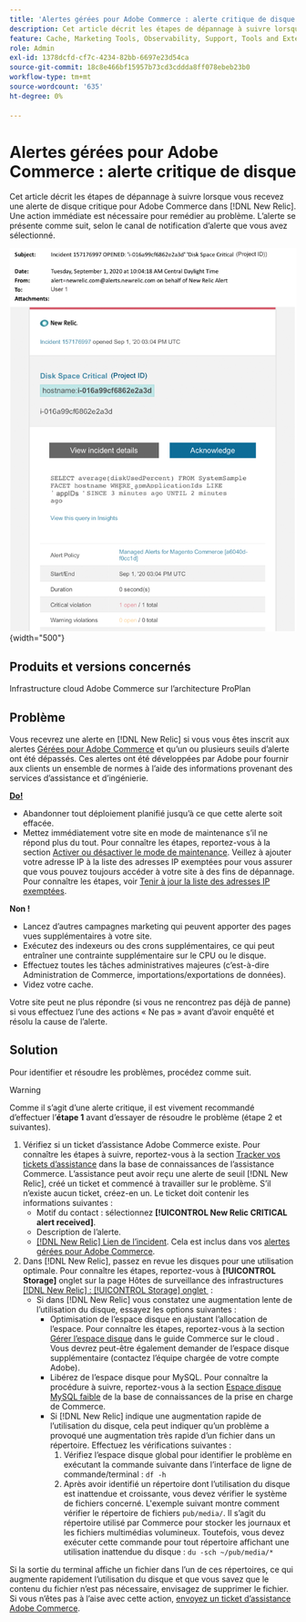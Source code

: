 ```yaml
---
title: 'Alertes gérées pour Adobe Commerce : alerte critique de disque'
description: Cet article décrit les étapes de dépannage à suivre lorsque vous recevez une alerte de disque critique pour Adobe Commerce dans  [!DNL New Relic]. Une action immédiate est nécessaire pour remédier au problème.
feature: Cache, Marketing Tools, Observability, Support, Tools and External Services
role: Admin
exl-id: 1378dcfd-cf7c-4234-82bb-6697e23d54ca
source-git-commit: 18c8e466bf15957b73cd3cddda8ff078ebeb23b0
workflow-type: tm+mt
source-wordcount: '635'
ht-degree: 0%

---
```


# Alertes gérées pour Adobe Commerce : alerte critique de disque

Cet article décrit les étapes de dépannage à suivre lorsque vous recevez une alerte de disque critique pour Adobe Commerce dans [!DNL New Relic]. Une action immédiate est nécessaire pour remédier au problème. L’alerte se présente comme suit, selon le canal de notification d’alerte que vous avez sélectionné.

![alerte critique de disque](../../assets/managed-alerts/disk-critical-magento-managed.png){width="500"}

## Produits et versions concernés

Infrastructure cloud Adobe Commerce sur l’architecture ProPlan

## Problème

Vous recevrez une alerte en [!DNL New Relic] si vous vous êtes inscrit aux alertes [Gérées pour Adobe Commerce](managed-alerts-for-magento-commerce.md) et qu’un ou plusieurs seuils d’alerte ont été dépassés. Ces alertes ont été développées par Adobe pour fournir aux clients un ensemble de normes à l’aide des informations provenant des services d’assistance et d’ingénierie.

<u> **Do!** </u>

* Abandonner tout déploiement planifié jusqu’à ce que cette alerte soit effacée.
* Mettez immédiatement votre site en mode de maintenance s’il ne répond plus du tout. Pour connaître les étapes, reportez-vous à la section [&#x200B; Activer ou désactiver le mode de maintenance](https://experienceleague.adobe.com/fr/docs/commerce-operations/installation-guide/tutorials/maintenance-mode). Veillez à ajouter votre adresse IP à la liste des adresses IP exemptées pour vous assurer que vous pouvez toujours accéder à votre site à des fins de dépannage. Pour connaître les étapes, voir [Tenir à jour la liste des adresses IP exemptées](https://experienceleague.adobe.com/fr/docs/commerce-operations/installation-guide/tutorials/maintenance-mode#maintain-the-list-of-exempt-ip-addresses).

**Non !**

* Lancez d’autres campagnes marketing qui peuvent apporter des pages vues supplémentaires à votre site.
* Exécutez des indexeurs ou des crons supplémentaires, ce qui peut entraîner une contrainte supplémentaire sur le CPU ou le disque.
* Effectuez toutes les tâches administratives majeures (c’est-à-dire Administration de Commerce, importations/exportations de données).
* Videz votre cache.

Votre site peut ne plus répondre (si vous ne rencontrez pas déjà de panne) si vous effectuez l’une des actions « Ne pas » avant d’avoir enquêté et résolu la cause de l’alerte.

## Solution

Pour identifier et résoudre les problèmes, procédez comme suit.

>[!WARNING]
>
>Comme il s’agit d’une alerte critique, il est vivement recommandé d’effectuer l’**étape 1** avant d’essayer de résoudre le problème (étape 2 et suivantes).

1. Vérifiez si un ticket d’assistance Adobe Commerce existe. Pour connaître les étapes à suivre, reportez-vous à la section [Tracker vos tickets d’assistance](https://experienceleague.adobe.com/fr/docs/commerce-knowledge-base/kb/help-center-guide/magento-help-center-user-guide#track-support-case) dans la base de connaissances de l’assistance Commerce. L’assistance peut avoir reçu une alerte de seuil [!DNL New Relic], créé un ticket et commencé à travailler sur le problème. S’il n’existe aucun ticket, créez-en un. Le ticket doit contenir les informations suivantes :
   * Motif du contact : sélectionnez **[!UICONTROL New Relic CRITICAL alert received]**.
   * Description de l’alerte.
   * [[!DNL New Relic] Lien de l’incident](https://docs.newrelic.com/docs/alerts/incident-management/view-event-details-incidents/). Cela est inclus dans vos [alertes gérées pour Adobe Commerce](managed-alerts-for-magento-commerce.md).
1. Dans [!DNL New Relic], passez en revue les disques pour une utilisation optimale. Pour connaître les étapes, reportez-vous à **[!UICONTROL Storage]** onglet sur la page Hôtes de surveillance des infrastructures [[!DNL New Relic]  : [!UICONTROL Storage] onglet &#x200B;](https://docs.newrelic.com/docs/infrastructure/infrastructure-ui-pages/infra-hosts-ui-page/#storage) :
   * Si dans [!DNL New Relic] vous constatez une augmentation lente de l’utilisation du disque, essayez les options suivantes :
      * Optimisation de l’espace disque en ajustant l’allocation de l’espace. Pour connaître les étapes, reportez-vous à la section [Gérer l’espace disque](https://experienceleague.adobe.com/docs/commerce-cloud-service/user-guide/develop/storage/manage-disk-space.html?lang=fr) dans le guide Commerce sur le cloud . Vous devrez peut-être également demander de l’espace disque supplémentaire (contactez l’équipe chargée de votre compte Adobe).
      * Libérez de l’espace disque pour MySQL. Pour connaître la procédure à suivre, reportez-vous à la section [Espace disque MySQL faible](https://experienceleague.adobe.com/fr/docs/commerce-knowledge-base/kb/troubleshooting/database/mysql-disk-space-is-low-on-magento-commerce-cloud) de la base de connaissances de la prise en charge de Commerce.
      * Si [!DNL New Relic] indique une augmentation rapide de l’utilisation du disque, cela peut indiquer qu’un problème a provoqué une augmentation très rapide d’un fichier dans un répertoire. Effectuez les vérifications suivantes :
         1. Vérifiez l’espace disque global pour identifier le problème en exécutant la commande suivante dans l’interface de ligne de commande/terminal : `df -h`
         1. Après avoir identifié un répertoire dont l’utilisation du disque est inattendue et croissante, vous devez vérifier le système de fichiers concerné. L&#39;exemple suivant montre comment vérifier le répertoire de fichiers `pub/media/`. Il s’agit du répertoire utilisé par Commerce pour stocker les journaux et les fichiers multimédias volumineux. Toutefois, vous devez exécuter cette commande pour tout répertoire affichant une utilisation inattendue du disque : `du -sch ~/pub/media/*`

Si la sortie du terminal affiche un fichier dans l’un de ces répertoires, ce qui augmente rapidement l’utilisation du disque et que vous savez que le contenu du fichier n’est pas nécessaire, envisagez de supprimer le fichier. Si vous n’êtes pas à l’aise avec cette action, [envoyez un ticket d’assistance Adobe Commerce](https://experienceleague.adobe.com/fr/docs/commerce-knowledge-base/kb/help-center-guide/magento-help-center-user-guide#support-case).
